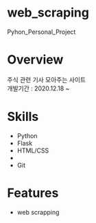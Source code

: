 # web_scraping
Pyhon_Personal_Project

# Overview
주식 관련 기사 모아주는 사이트<br/>
개발기간 : 2020.12.18 ~ 

# Skills
* Python
* Flask
* HTML/CSS
* 
* Git


# Features
* web scrapping

